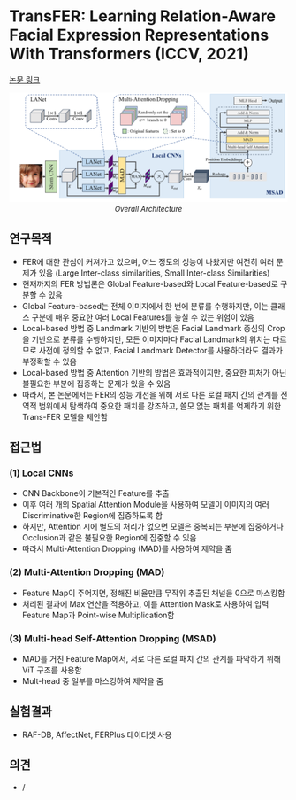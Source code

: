 # TransFER: Learning Relation-Aware Facial Expression Representations With Transformers (ICCV, 2021)

[논문 링크](https://openaccess.thecvf.com/content/ICCV2021/html/Xue_TransFER_Learning_Relation-Aware_Facial_Expression_Representations_With_Transformers_ICCV_2021_paper.html)

<p align="center">
    <img width="600" alt='fig1' src="./img/13_07_01.png?raw=true"></br>
    <em><font size=2>Overall Architecture</font></em>
</p>

## 연구목적
- FER에 대한 관심이 커져가고 있으며, 어느 정도의 성능이 나왔지만 여전히 여러 문제가 있음 (Large Inter-class similarities, Small Inter-class Similarities)
- 현재까지의 FER 방법론은 Global Feature-based와 Local Feature-based로 구분할 수 있음 
- Global Feature-based는 전체 이미지에서 한 번에 분류를 수행하지만, 이는 클래스 구분에 매우 중요한 여러 Local Features를 놓칠 수 있는 위험이 있음 
- Local-based 방법 중 Landmark 기반의 방법은 Facial Landmark 중심의 Crop을 기반으로 분류를 수행하지만, 모든 이미지마다 Facial Landmark의 위치는 다르므로 사전에 정의할 수 없고, Facial Landmark Detector를 사용하더라도 결과가 부정확할 수 있음 
- Local-based 방법 중 Attention 기반의 방법은 효과적이지만, 중요한 피처가 아닌 불필요한 부분에 집중하는 문제가 있을 수 있음 
- 따라서, 본 논문에서는 FER의 성능 개선을 위해 서로 다른 로컬 패치 간의 관계를 전역적 범위에서 탐색하여 중요한 패치를 강조하고, 쓸모 없는 패치를 억제하기 위한 Trans-FER 모델을 제안함 

## 접근법
### (1) Local CNNs 
- CNN Backbone이 기본적인 Feature를 추출 
- 이후 여러 개의 Spatial Attention Module을 사용하여 모델이 이미지의 여러 Discriminative한 Region에 집중하도록 함 
- 하지만, Attention 시에 별도의 처리가 없으면 모델은 중복되는 부분에 집중하거나 Occlusion과 같은 불필요한 Region에 집중할 수 있음 
- 따라서 Multi-Attention Dropping (MAD)를 사용하여 제약을 줌 
### (2) Multi-Attention Dropping (MAD) 
- Feature Map이 주어지면, 정해진 비율만큼 무작위 추출된 채널을 0으로 마스킹함 
- 처리된 결과에 Max 연산을 적용하고, 이를 Attention Mask로 사용하여 입력 Feature Map과 Point-wise Multiplication함 
### (3) Multi-head Self-Attention Dropping (MSAD) 
- MAD를 거친 Feature Map에서, 서로 다른 로컬 패치 간의 관계를 파악하기 위해 ViT 구조를 사용함 
- Mult-head 중 일부를 마스킹하여 제약을 줌 

## 실험결과
- RAF-DB, AffectNet, FERPlus 데이터셋 사용 

## 의견
- /